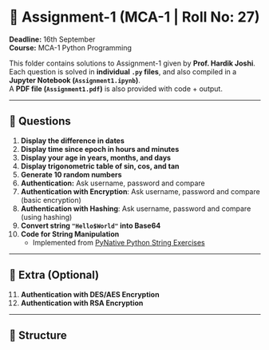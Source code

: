 # 📝 Assignment-1 (MCA-1 | Roll No: 27)

**Deadline:** 16th September  
**Course:** MCA-1 Python Programming  

This folder contains solutions to Assignment-1 given by **Prof. Hardik Joshi**.  
Each question is solved in **individual `.py` files**, and also compiled in a **Jupyter Notebook (`Assignment1.ipynb`)**.  
A **PDF file (`Assignment1.pdf`)** is also provided with code + output.  

---

## 📌 Questions

1. **Display the difference in dates**  
2. **Display time since epoch in hours and minutes**  
3. **Display your age in years, months, and days**  
4. **Display trigonometric table of sin, cos, and tan**  
5. **Generate 10 random numbers**  
6. **Authentication:** Ask username, password and compare  
7. **Authentication with Encryption**: Ask username, password and compare (basic encryption)  
8. **Authentication with Hashing**: Ask username, password and compare (using hashing)  
9. **Convert string `"Hello$World"` into Base64**  
10. **Code for String Manipulation**  
    - Implemented from [PyNative Python String Exercises](https://pynative.com/python-string-exercise/#h-exercise-11-reverse-a-given-string)  

---

## 🔹 Extra (Optional)

11. **Authentication with DES/AES Encryption**  
12. **Authentication with RSA Encryption**  

---

## 📂 Structure
